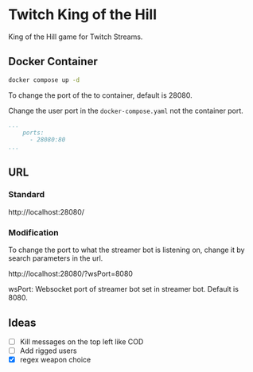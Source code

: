 # Twitch King of the Hill

King of the Hill game for Twitch Streams.

## Docker Container

```bash
docker compose up -d
```

To change the port of the to container, default is 28080.

Change the user port in the `docker-compose.yaml` not the container port.
```yaml 
...
    ports:
      - 28080:80
...
```

## URL

### Standard

http://localhost:28080/

### Modification

To change the port to what the streamer bot is listening on, change it by search parameters in the url.

http://localhost:28080/?wsPort=8080

wsPort: Websocket port of streamer bot set in streamer bot. Default is 8080.


## Ideas

- [ ] Kill messages on the top left like COD
- [ ] Add rigged users 
- [x] regex weapon choice
